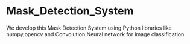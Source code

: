 # Mask_Detection_System
We develop this Mask Detection System using Python libraries like numpy,opencv and Convolution Neural network for image classification
